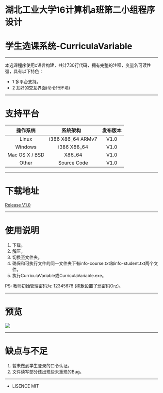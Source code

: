 # 湖北工业大学16计算机a班第二小组程序设计
# 学生选课系统-CurriculaVariable

--- 

本选课程序使用c语言构建，共计730行代码，拥有完整的注释，变量名可读性强，具有以下特色：

* 1 多平台支持。
* 2 友好的交互界面(命令行环境)

--- 

# 支持平台

| 操作系统        | 系统架构            | 发布版本 | 
|:--------------:|:------------------:|:-------:|
| Linux          | i386  X86_64 ARMv7 | V1.0    |
| Windows        | i386  X86_64       | V1.0    |
| Mac OS X / BSD | X86_64             | V1.0    |
| Other          | Source Code        | V1.0    |

---

# 下载地址

[Release V1.0 ](https://github.com/Alleysakura/CourseDesign_17_1/releases)

--- 

# 使用说明

1. 下载。
2. 解压。
3. 切换至文件夹。
4. 确保和可执行文件的同一文件夹下有info-course.txt和info-student.txt两个文件。
5. 执行CurriculaVariable或CurriculaVariable.exe。

PS: 教师初始管理密码为: 12345678 (抱歉设置了弱密码Orz)。

--- 

# 预览

![](https://raw.githubusercontent.com/Alleysakura/Image_storage/master/img/menu.png?s=460)

--- 

# 缺点与不足

1. 暂未做到学生登录的口令认证。
2. 文件读写部分还出现些未重现的Bug。

---

* LISENCE MIT
